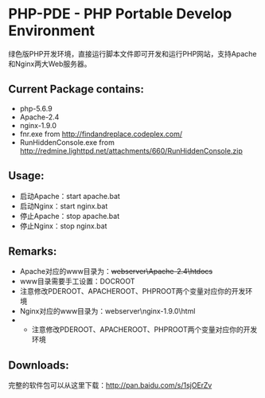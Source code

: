 PHP-PDE - PHP Portable Develop Environment
===============================================================
绿色版PHP开发环境，直接运行脚本文件即可开发和运行PHP网站，支持Apache和Nginx两大Web服务器。

Current Package contains:
-------------------------
- php-5.6.9
- Apache-2.4
- nginx-1.9.0
- fnr.exe from http://findandreplace.codeplex.com/
- RunHiddenConsole.exe from http://redmine.lighttpd.net/attachments/660/RunHiddenConsole.zip

Usage:
-----------------------
 - 启动Apache：start apache.bat
 - 启动Nginx：start nginx.bat
 - 停止Apache：stop apache.bat
 - 停止Nginx：stop nginx.bat
 
Remarks:
-----------------------
 - Apache对应的www目录为：~~webserver\Apache-2.4\htdocs~~
  - www目录需要手工设置：DOCROOT
  - 注意修改PDEROOT、APACHEROOT、PHPROOT两个变量对应你的开发环境
 - Nginx对应的www目录为：webserver\nginx-1.9.0\html
  - - 注意修改PDEROOT、APACHEROOT、PHPROOT两个变量对应你的开发环境
 
Downloads:
-----------------------
完整的软件包可以从这里下载：http://pan.baidu.com/s/1sjOErZv